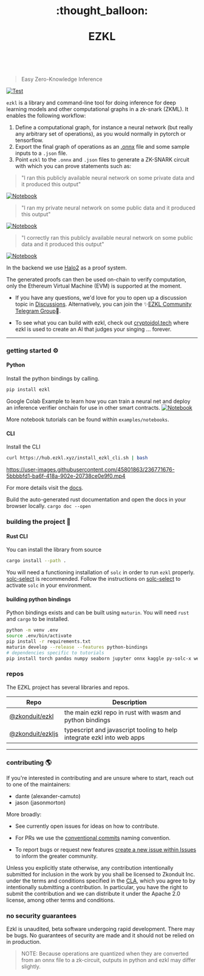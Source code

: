 <h1 align="center">
	<br>
	 :thought_balloon:
	<br>
	<br>
EZKL
	<br>
	<br>
	<br>
</h1>

> Easy Zero-Knowledge Inference

[![Test](https://github.com/zkonduit/ezkl/workflows/Rust/badge.svg)](https://github.com/zkonduit/ezkl/actions?query=workflow%3ARust)

`ezkl` is a library and command-line tool for doing inference for deep learning models and other computational graphs in a zk-snark (ZKML). It enables the following workflow:

1. Define a computational graph, for instance a neural network (but really any arbitrary set of operations), as you would normally in pytorch or tensorflow.
2. Export the final graph of operations as an [.onnx](https://onnx.ai/) file and some sample inputs to a `.json` file.
3. Point `ezkl` to the `.onnx` and `.json` files to generate a ZK-SNARK circuit with which you can prove statements such as:

> "I ran this publicly available neural network on some private data and it produced this output"

[![Notebook](https://colab.research.google.com/assets/colab-badge.svg)](https://colab.research.google.com/github/zkonduit/ezkl/blob/main/examples/notebooks/simple_demo_public_network_output.ipynb) 

> "I ran my private neural network on some public data and it produced this output"

[![Notebook](https://colab.research.google.com/assets/colab-badge.svg)](https://colab.research.google.com/github/zkonduit/ezkl/blob/main/examples/notebooks/simple_demo_public_input_output.ipynb) 

> "I correctly ran this publicly available neural network on some public data and it produced this output"

[![Notebook](https://colab.research.google.com/assets/colab-badge.svg)](https://colab.research.google.com/github/zkonduit/ezkl/blob/main/examples/notebooks/simple_demo_all_public.ipynb) 

In the backend we use [Halo2](https://github.com/privacy-scaling-explorations/halo2) as a proof system.

The generated proofs can then be used on-chain to verify computation, only the Ethereum Virtual Machine (EVM) is supported at the moment.

- If you have any questions, we'd love for you to open up a discussion topic in [Discussions](https://github.com/zkonduit/ezkl/discussions). Alternatively, you can join the ✨[EZKL Community Telegram Group](https://t.me/+QRzaRvTPIthlYWMx)💫.

- To see what you can build with ezkl, check out [cryptoidol.tech](https://cryptoidol.tech/) where ezkl is used to create an AI that judges your singing ... forever. 

----------------------

### getting started ⚙️

#### Python
Install the python bindings by calling.

```bash
pip install ezkl
```
Google Colab Example to learn how you can train a neural net and deploy an inference verifier onchain for use in other smart contracts. [![Notebook](https://colab.research.google.com/assets/colab-badge.svg)](https://colab.research.google.com/github/zkonduit/ezkl/blob/main/examples/notebooks/ezkl_demo.ipynb) 


More notebook tutorials can be found within `examples/notebooks`.

#### CLI
Install the CLI
```bash
curl https://hub.ezkl.xyz/install_ezkl_cli.sh | bash
```

https://user-images.githubusercontent.com/45801863/236771676-5bbbbfd1-ba6f-418a-902e-20738ce0e9f0.mp4

For more details visit the [docs](https://docs.ezkl.xyz).

Build the auto-generated rust documentation and open the docs in your browser locally. `cargo doc --open`


### building the project 🔨

#### Rust CLI

You can install the library from source

```bash
cargo install --path .
```

You will need a functioning installation of `solc` in order to run `ezkl` properly.
[solc-select](https://github.com/crytic/solc-select) is recommended.
Follow the instructions on [solc-select](https://github.com/crytic/solc-select) to activate `solc` in your environment.


#### building python bindings
Python bindings exists and can be built using `maturin`. You will need `rust` and `cargo` to be installed.

```bash
python -m venv .env
source .env/bin/activate
pip install -r requirements.txt
maturin develop --release --features python-bindings
# dependencies specific to tutorials
pip install torch pandas numpy seaborn jupyter onnx kaggle py-solc-x web3 librosa tensorflow keras tf2onnx
```

### repos

The EZKL project has several libraries and repos. 

| Repo | Description |
| --- | --- |
| [@zkonduit/ezkl](https://github.com/zkonduit/ezkl) | the main ezkl repo in rust with wasm and python bindings |
| [@zkonduit/ezkljs](https://github.com/zkonduit/ezkljs) | typescript and javascript tooling to help integrate ezkl into web apps | 

----------------------

### contributing 🌎

If you're interested in contributing and are unsure where to start, reach out to one of the maintainers:

* dante (alexander-camuto)
* jason (jasonmorton)

More broadly:

- See currently open issues for ideas on how to contribute.

- For PRs we use the [conventional commits](https://www.conventionalcommits.org/en/v1.0.0/) naming convention.

- To report bugs or request new features [create a new issue within Issues](https://github.com/zkonduit/ezkl/issues) to inform the greater community.


Unless you explicitly state otherwise, any contribution intentionally submitted for inclusion in the work by you shall be licensed to Zkonduit Inc. under the terms and conditions specified in the [CLA](https://github.com/zkonduit/ezkl/blob/main/cla.md), which you agree to by intentionally submitting a contribution. In particular, you have the right to submit the contribution and we can distribute it under the Apache 2.0 license, among other terms and conditions. 

### no security guarantees

Ezkl is unaudited, beta software undergoing rapid development. There may be bugs. No guarantees of security are made and it should not be relied on in production.

> NOTE: Because operations are quantized when they are converted from an onnx file to a zk-circuit, outputs in python and ezkl may differ slightly. 


